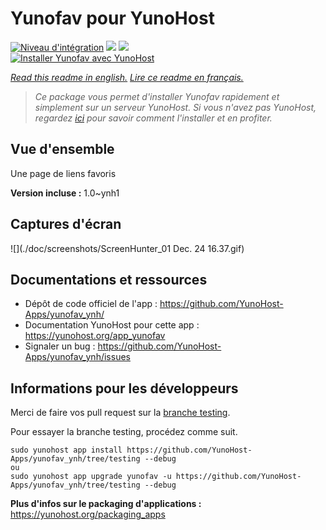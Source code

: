 # Yunofav pour YunoHost

[![Niveau d'intégration](https://dash.yunohost.org/integration/yunofav.svg)](https://dash.yunohost.org/appci/app/yunofav) ![](https://ci-apps.yunohost.org/ci/badges/yunofav.status.svg) ![](https://ci-apps.yunohost.org/ci/badges/yunofav.maintain.svg)  
[![Installer Yunofav avec YunoHost](https://install-app.yunohost.org/install-with-yunohost.svg)](https://install-app.yunohost.org/?app=yunofav)

*[Read this readme in english.](./README.md)*
*[Lire ce readme en français.](./README_fr.md)*

> *Ce package vous permet d'installer Yunofav rapidement et simplement sur un serveur YunoHost.
Si vous n'avez pas YunoHost, regardez [ici](https://yunohost.org/#/install) pour savoir comment l'installer et en profiter.*

## Vue d'ensemble

Une page de liens favoris

**Version incluse :** 1.0~ynh1



## Captures d'écran

![](./doc/screenshots/ScreenHunter_01 Dec. 24 16.37.gif)

## Documentations et ressources

* Dépôt de code officiel de l'app : https://github.com/YunoHost-Apps/yunofav_ynh/
* Documentation YunoHost pour cette app : https://yunohost.org/app_yunofav
* Signaler un bug : https://github.com/YunoHost-Apps/yunofav_ynh/issues

## Informations pour les développeurs

Merci de faire vos pull request sur la [branche testing](https://github.com/YunoHost-Apps/yunofav_ynh/tree/testing).

Pour essayer la branche testing, procédez comme suit.
```
sudo yunohost app install https://github.com/YunoHost-Apps/yunofav_ynh/tree/testing --debug
ou
sudo yunohost app upgrade yunofav -u https://github.com/YunoHost-Apps/yunofav_ynh/tree/testing --debug
```

**Plus d'infos sur le packaging d'applications :** https://yunohost.org/packaging_apps